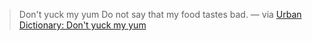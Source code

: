 
> Don't yuck my yum
> Do not say that my food tastes bad. — via [Urban Dictionary: Don't yuck my yum](https://www.urbandictionary.com/define.php?term=Don%27t%20yuck%20my%20yum)
